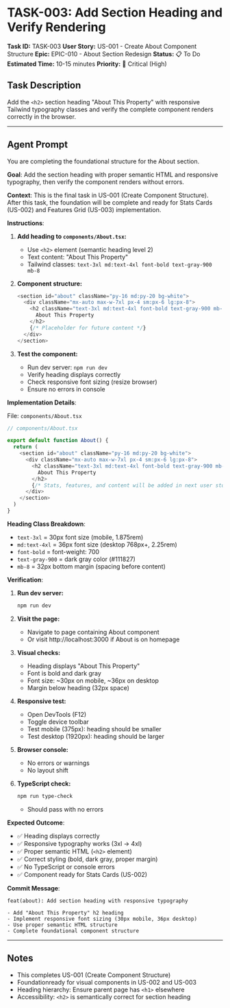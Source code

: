 # TASK-003: Add Section Heading and Verify Rendering

**Task ID:** TASK-003
**User Story:** US-001 - Create About Component Structure
**Epic:** EPIC-010 - About Section Redesign
**Status:** 📋 To Do
**Estimated Time:** 10-15 minutes
**Priority:** 🔴 Critical (High)

## Task Description

Add the `<h2>` section heading "About This Property" with responsive Tailwind typography classes and verify the complete component renders correctly in the browser.

---

## Agent Prompt

You are completing the foundational structure for the About section.

**Goal**: Add the section heading with proper semantic HTML and responsive typography, then verify the component renders without errors.

**Context**: This is the final task in US-001 (Create Component Structure). After this task, the foundation will be complete and ready for Stats Cards (US-002) and Features Grid (US-003) implementation.

**Instructions**:

1. **Add heading to `components/About.tsx`:**
   - Use `<h2>` element (semantic heading level 2)
   - Text content: "About This Property"
   - Tailwind classes: `text-3xl md:text-4xl font-bold text-gray-900 mb-8`

2. **Component structure:**

   ```typescript
   <section id="about" className="py-16 md:py-20 bg-white">
     <div className="mx-auto max-w-7xl px-4 sm:px-6 lg:px-8">
       <h2 className="text-3xl md:text-4xl font-bold text-gray-900 mb-8">
         About This Property
       </h2>
       {/* Placeholder for future content */}
     </div>
   </section>
   ```

3. **Test the component:**
   - Run dev server: `npm run dev`
   - Verify heading displays correctly
   - Check responsive font sizing (resize browser)
   - Ensure no errors in console

**Implementation Details**:

File: `components/About.tsx`

```typescript
// components/About.tsx

export default function About() {
  return (
    <section id="about" className="py-16 md:py-20 bg-white">
      <div className="mx-auto max-w-7xl px-4 sm:px-6 lg:px-8">
        <h2 className="text-3xl md:text-4xl font-bold text-gray-900 mb-8">
          About This Property
        </h2>
        {/* Stats, features, and content will be added in next user stories */}
      </div>
    </section>
  )
}
```

**Heading Class Breakdown**:

- `text-3xl` = 30px font size (mobile, 1.875rem)
- `md:text-4xl` = 36px font size (desktop 768px+, 2.25rem)
- `font-bold` = font-weight: 700
- `text-gray-900` = dark gray color (#111827)
- `mb-8` = 32px bottom margin (spacing before content)

**Verification**:

1. **Run dev server:**

   ```bash
   npm run dev
   ```

2. **Visit the page:**
   - Navigate to page containing About component
   - Or visit http://localhost:3000 if About is on homepage

3. **Visual checks:**
   - Heading displays "About This Property"
   - Font is bold and dark gray
   - Font size: ~30px on mobile, ~36px on desktop
   - Margin below heading (32px space)

4. **Responsive test:**
   - Open DevTools (F12)
   - Toggle device toolbar
   - Test mobile (375px): heading should be smaller
   - Test desktop (1920px): heading should be larger

5. **Browser console:**
   - No errors or warnings
   - No layout shift

6. **TypeScript check:**

   ```bash
   npm run type-check
   ```

   - Should pass with no errors

**Expected Outcome**:

- ✅ Heading displays correctly
- ✅ Responsive typography works (3xl → 4xl)
- ✅ Proper semantic HTML (`<h2>` element)
- ✅ Correct styling (bold, dark gray, proper margin)
- ✅ No TypeScript or console errors
- ✅ Component ready for Stats Cards (US-002)

**Commit Message**:

```
feat(about): Add section heading with responsive typography

- Add "About This Property" h2 heading
- Implement responsive font sizing (30px mobile, 36px desktop)
- Use proper semantic HTML structure
- Complete foundational component structure
```

---

## Notes

- This completes US-001 (Create Component Structure)
- Foundationready for visual components in US-002 and US-003
- Heading hierarchy: Ensure parent page has `<h1>` elsewhere
- Accessibility: `<h2>` is semantically correct for section heading
